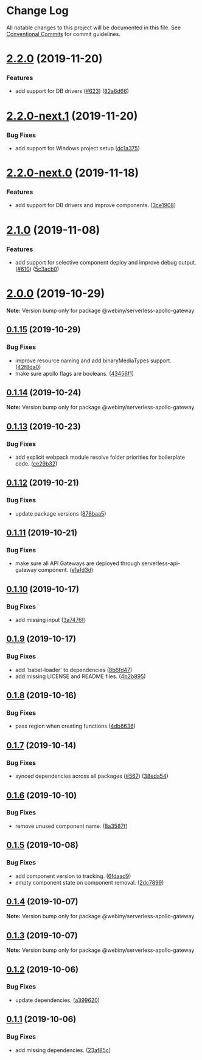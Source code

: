 # Change Log

All notable changes to this project will be documented in this file.
See [Conventional Commits](https://conventionalcommits.org) for commit guidelines.

# [2.2.0](https://github.com/webiny/webiny-js/compare/@webiny/serverless-apollo-gateway@2.1.0...@webiny/serverless-apollo-gateway@2.2.0) (2019-11-20)


### Features

* add support for DB drivers ([#623](https://github.com/webiny/webiny-js/issues/623)) ([82a6d66](https://github.com/webiny/webiny-js/commit/82a6d66d5ad96e4da13c035d2524c03bd50a7dff))





# [2.2.0-next.1](https://github.com/Pavel910/webiny-js/compare/@webiny/serverless-apollo-gateway@2.2.0-next.0...@webiny/serverless-apollo-gateway@2.2.0-next.1) (2019-11-20)


### Bug Fixes

* add support for Windows project setup ([dc1a375](https://github.com/Pavel910/webiny-js/commit/dc1a375b95d671958337f9b064e07f64ab121b6d))





# [2.2.0-next.0](https://github.com/Pavel910/webiny-js/compare/@webiny/serverless-apollo-gateway@2.1.0...@webiny/serverless-apollo-gateway@2.2.0-next.0) (2019-11-18)


### Features

* add support for DB drivers and improve components. ([3ce1908](https://github.com/Pavel910/webiny-js/commit/3ce1908))





# [2.1.0](https://github.com/Webiny/webiny-js/compare/@webiny/serverless-apollo-gateway@2.0.0...@webiny/serverless-apollo-gateway@2.1.0) (2019-11-08)


### Features

* add support for selective component deploy and improve debug output. ([#610](https://github.com/Webiny/webiny-js/issues/610)) ([5c3acb0](https://github.com/Webiny/webiny-js/commit/5c3acb0))





# [2.0.0](https://github.com/Webiny/webiny-js/compare/@webiny/serverless-apollo-gateway@0.1.15...@webiny/serverless-apollo-gateway@2.0.0) (2019-10-29)

**Note:** Version bump only for package @webiny/serverless-apollo-gateway





## [0.1.15](https://github.com/Webiny/webiny-js/compare/@webiny/serverless-apollo-gateway@0.1.14...@webiny/serverless-apollo-gateway@0.1.15) (2019-10-29)


### Bug Fixes

* improve resource naming and add binaryMediaTypes support. ([42f8da0](https://github.com/Webiny/webiny-js/commit/42f8da0))
* make sure apollo flags are booleans. ([43456f1](https://github.com/Webiny/webiny-js/commit/43456f1))





## [0.1.14](https://github.com/Webiny/webiny-js/compare/@webiny/serverless-apollo-gateway@0.1.13...@webiny/serverless-apollo-gateway@0.1.14) (2019-10-24)

**Note:** Version bump only for package @webiny/serverless-apollo-gateway





## [0.1.13](https://github.com/Webiny/webiny-js/compare/@webiny/serverless-apollo-gateway@0.1.12...@webiny/serverless-apollo-gateway@0.1.13) (2019-10-23)


### Bug Fixes

* add explicit webpack module resolve folder priorities for boilerplate code. ([ce29b32](https://github.com/Webiny/webiny-js/commit/ce29b32))





## [0.1.12](https://github.com/Webiny/webiny-js/compare/@webiny/serverless-apollo-gateway@0.1.11...@webiny/serverless-apollo-gateway@0.1.12) (2019-10-21)


### Bug Fixes

* update package versions ([878baa5](https://github.com/Webiny/webiny-js/commit/878baa51dd747e3a2962da89cbb68ea15779a04f))





## [0.1.11](https://github.com/Webiny/webiny-js/compare/@webiny/serverless-apollo-gateway@0.1.10...@webiny/serverless-apollo-gateway@0.1.11) (2019-10-21)


### Bug Fixes

* make sure all API Gateways are deployed through serverless-api-gateway component. ([e1afd3d](https://github.com/Webiny/webiny-js/commit/e1afd3d7921747fc3e995b9f7dcead3aef72d651))





## [0.1.10](https://github.com/Webiny/webiny-js/compare/@webiny/serverless-apollo-gateway@0.1.9...@webiny/serverless-apollo-gateway@0.1.10) (2019-10-17)


### Bug Fixes

* add missing input ([3a7476f](https://github.com/Webiny/webiny-js/commit/3a7476ff226a95a90e212a69792c39e59981d7bf))





## [0.1.9](https://github.com/Webiny/webiny-js/compare/@webiny/serverless-apollo-gateway@0.1.8...@webiny/serverless-apollo-gateway@0.1.9) (2019-10-17)


### Bug Fixes

* add 'babel-loader' to dependencies ([8b6fd47](https://github.com/Webiny/webiny-js/commit/8b6fd47))
* add missing LICENSE and README files. ([4b2b895](https://github.com/Webiny/webiny-js/commit/4b2b895))





## [0.1.8](https://github.com/Webiny/webiny-js/compare/@webiny/serverless-apollo-gateway@0.1.7...@webiny/serverless-apollo-gateway@0.1.8) (2019-10-16)


### Bug Fixes

* pass region when creating functions ([4db8636](https://github.com/Webiny/webiny-js/commit/4db86362b8d43d7d88a1dc5f9fcbade55977da8e))





## [0.1.7](https://github.com/Webiny/webiny-js/compare/@webiny/serverless-apollo-gateway@0.1.6...@webiny/serverless-apollo-gateway@0.1.7) (2019-10-14)


### Bug Fixes

* synced dependencies across all packages ([#567](https://github.com/Webiny/webiny-js/issues/567)) ([38eda54](https://github.com/Webiny/webiny-js/commit/38eda547bead6e8a2c46875730bbcd8f1227e475))





## [0.1.6](https://github.com/Webiny/webiny-js/compare/@webiny/serverless-apollo-gateway@0.1.5...@webiny/serverless-apollo-gateway@0.1.6) (2019-10-10)


### Bug Fixes

* remove unused component name. ([8a3587f](https://github.com/Webiny/webiny-js/commit/8a3587f))





## [0.1.5](https://github.com/Webiny/webiny-js/compare/@webiny/serverless-apollo-gateway@0.1.4...@webiny/serverless-apollo-gateway@0.1.5) (2019-10-08)


### Bug Fixes

* add component version to tracking. ([6fdaad9](https://github.com/Webiny/webiny-js/commit/6fdaad9))
* empty component state on component removal. ([2dc7899](https://github.com/Webiny/webiny-js/commit/2dc7899))





## [0.1.4](https://github.com/Webiny/webiny-js/compare/@webiny/serverless-apollo-gateway@0.1.3...@webiny/serverless-apollo-gateway@0.1.4) (2019-10-07)

**Note:** Version bump only for package @webiny/serverless-apollo-gateway





## [0.1.3](https://github.com/Webiny/webiny-js/compare/@webiny/serverless-apollo-gateway@0.1.2...@webiny/serverless-apollo-gateway@0.1.3) (2019-10-07)

**Note:** Version bump only for package @webiny/serverless-apollo-gateway





## [0.1.2](https://github.com/Webiny/webiny-js/compare/@webiny/serverless-apollo-gateway@0.1.1...@webiny/serverless-apollo-gateway@0.1.2) (2019-10-06)


### Bug Fixes

* update dependencies. ([a399620](https://github.com/Webiny/webiny-js/commit/a399620))





## [0.1.1](https://github.com/Webiny/webiny-js/compare/@webiny/serverless-apollo-gateway@0.1.0...@webiny/serverless-apollo-gateway@0.1.1) (2019-10-06)


### Bug Fixes

* add missing dependencies. ([23af85c](https://github.com/Webiny/webiny-js/commit/23af85c))
